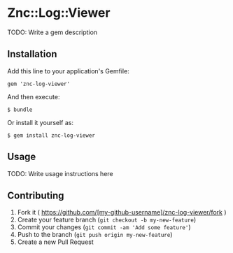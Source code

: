 # Znc::Log::Viewer

TODO: Write a gem description

## Installation

Add this line to your application's Gemfile:

    gem 'znc-log-viewer'

And then execute:

    $ bundle

Or install it yourself as:

    $ gem install znc-log-viewer

## Usage

TODO: Write usage instructions here

## Contributing

1. Fork it ( https://github.com/[my-github-username]/znc-log-viewer/fork )
2. Create your feature branch (`git checkout -b my-new-feature`)
3. Commit your changes (`git commit -am 'Add some feature'`)
4. Push to the branch (`git push origin my-new-feature`)
5. Create a new Pull Request
